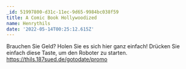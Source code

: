 ```yaml
---
_id: 51997800-d31c-11ec-9d65-9984bc038f59
title: A Comic Book Hollywoodized
name: Henrythils
date: '2022-05-14T00:25:12.615Z'
---
```

Brauchen Sie Geld? Holen Sie es sich hier ganz einfach! Drücken Sie einfach diese Taste, um den Roboter zu starten. https://thils.187sued.de/gotodate/promo
